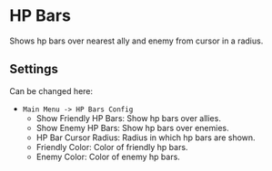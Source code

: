 # HP Bars

Shows hp bars over nearest ally and enemy from cursor in a radius.

## Settings
Can be changed here:
- `Main Menu -> HP Bars Config`
    - Show Friendly HP Bars: Show hp bars over allies.
    - Show Enemy HP Bars: Show hp bars over enemies.
    - HP Bar Cursor Radius: Radius in which hp bars are shown.
    - Friendly Color: Color of friendly hp bars.
    - Enemy Color: Color of enemy hp bars.
